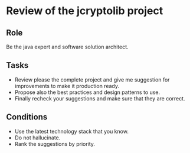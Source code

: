 # Review of the jcryptolib project

## Role

Be the java expert and software solution architect. 

## Tasks

- Review please the complete project and give me suggestion for improvements to make it production ready. 
- Propose also the best practices and design patterns to use.
- Finally recheck your suggestions and make sure that they are correct.

## Conditions

- Use the latest technology stack that you know.
- Do not hallucinate.
- Rank the suggestions by priority. 

